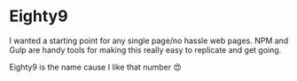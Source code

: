 Eighty9
=======

I wanted a starting point for any single page/no hassle web pages. NPM and Gulp
are handy tools for making this really easy to replicate and get going.

Eighty9 is the name cause I like that number 😍

